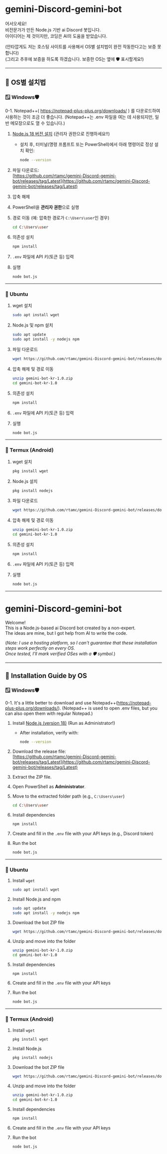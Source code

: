 # gemini-Discord-gemini-bot

어서오세요!  
비전문가가 만든 Node.js 기반 ai Discord 봇입니다.  
아이디어는 제 것이지만, 코딩은 AI의 도움을 받았습니다.

(안타깝게도 저는 호스팅 사이트를 사용해서 OS별 설치법이 완전 작동한다고는 보증 못합니다)  
(그리고 추후에 보증을 하도록 하겠습니다. 보증한 OS는 옆에 🛡️ 표시할게요!)

---

## 🔗 OS별 설치법

### 🪟 Windows🛡️

0-1. Notepad++( https://notepad-plus-plus.org/downloads/ ) 를 다운로드하여 사용하는 것이 조금 더 좋습니다. (Notepad++는 .env 파일을 여는 데 사용되지만, 일반 메모장으로도 열 수 있습니다.)
1. [Node.js 18 버전 설치](https://nodejs.org/) (관리자 권한으로 진행하세요!!)
   - 설치 후, 터미널(명령 프롬프트 또는 PowerShell)에서 아래 명령어로 정상 설치 확인:
     ```bash
     node --version
     ```

2. 파일 다운로드:  
   [https://github.com/rtamc/gemini-Discord-gemini-bot/releases/tag/Latest](https://github.com/rtamc/gemini-Discord-gemini-bot/releases/tag/Latest)

3. 압축 해제

4. PowerShell을 **관리자 권한**으로 실행

5. 경로 이동 (예: 압축한 경로가 `C:\Users\user`인 경우)
   ```bash
   cd C:\Users\user
   ```

6. 의존성 설치
   ```bash
   npm install
   ```

7. `.env` 파일에 API 키(토큰 등) 입력

8. 실행
   ```bash
   node bot.js
   ```

---

### 🐧 Ubuntu

1. wget 설치
   ```bash
   sudo apt install wget
   ```

2. Node.js 및 npm 설치
   ```bash
   sudo apt update
   sudo apt install -y nodejs npm
   ```

3. 파일 다운로드
   ```bash
   wget https://github.com/rtamc/gemini-Discord-gemini-bot/releases/download/Latest/gemini-bot-kr-1.0.zip
   ```

4. 압축 해제 및 경로 이동
   ```bash
   unzip gemini-bot-kr-1.0.zip
   cd gemini-bot-kr-1.0
   ```

5. 의존성 설치
   ```bash
   npm install
   ```

6. `.env` 파일에 API 키(토큰 등) 입력

7. 실행
   ```bash
   node bot.js
   ```

---

### 📱 Termux (Android)

1. wget 설치
   ```bash
   pkg install wget
   ```

2. Node.js 설치
   ```bash
   pkg install nodejs
   ```

3. 파일 다운로드
   ```bash
   wget https://github.com/rtamc/gemini-Discord-gemini-bot/releases/download/Latest/gemini-bot-kr-1.0.zip
   ```

4. 압축 해제 및 경로 이동
   ```bash
   unzip gemini-bot-kr-1.0.zip
   cd gemini-bot-kr-1.0
   ```

5. 의존성 설치
   ```bash
   npm install
   ```

6. `.env` 파일에 API 키(토큰 등) 입력

7. 실행
   ```bash
   node bot.js
   ```
---
   # gemini-Discord-gemini-bot

Welcome!  
This is a Node.js-based ai Discord bot created by a non-expert.  
The ideas are mine, but I got help from AI to write the code.

(*Note: I use a hosting platform, so I can't guarantee that these installation steps work perfectly on every OS.  
Once tested, I’ll mark verified OSes with a 🛡️ symbol.*)

---

## 🔗 Installation Guide by OS

### 🪟 Windows🛡️
0-1. It's a little better to download and use Notepad++(https://notepad-plus-plus.org/downloads/). (Notepad++ is used to open .env files, but you can also open them with regular Notepad.)
1. Install [Node.js (version 18)](https://nodejs.org/) (Run as Administrator!)  
   - After installation, verify with:
     ```bash
     node --version
     ```

2. Download the release file:  
   [https://github.com/rtamc/gemini-Discord-gemini-bot/releases/tag/Latest](https://github.com/rtamc/gemini-Discord-gemini-bot/releases/tag/Latest)

3. Extract the ZIP file.

4. Open PowerShell as **Administrator**.

5. Move to the extracted folder path (e.g., `C:\Users\user`)
   ```bash
   cd C:\Users\user
   ```

6. Install dependencies
   ```bash
   npm install
   ```

7. Create and fill in the `.env` file with your API keys (e.g., Discord token)

8. Run the bot
   ```bash
   node bot.js
   ```

---

### 🐧 Ubuntu

1. Install `wget`
   ```bash
   sudo apt install wget
   ```

2. Install Node.js and npm
   ```bash
   sudo apt update
   sudo apt install -y nodejs npm
   ```

3. Download the bot ZIP file
   ```bash
   wget https://github.com/rtamc/gemini-Discord-gemini-bot/releases/download/Latest/gemini-bot-en-1.0.zip
   ```

4. Unzip and move into the folder
   ```bash
   unzip gemini-bot-kr-1.0.zip
   cd gemini-bot-kr-1.0
   ```

5. Install dependencies
   ```bash
   npm install
   ```

6. Create and fill in the `.env` file with your API keys

7. Run the bot
   ```bash
   node bot.js
   ```

---

### 📱 Termux (Android)

1. Install `wget`
   ```bash
   pkg install wget
   ```

2. Install Node.js
   ```bash
   pkg install nodejs
   ```

3. Download the bot ZIP file
   ```bash
   wget https://github.com/rtamc/gemini-Discord-gemini-bot/releases/download/Latest/gemini-bot-en-1.0.zip
   ```

4. Unzip and move into the folder
   ```bash
   unzip gemini-bot-kr-1.0.zip
   cd gemini-bot-kr-1.0
   ```

5. Install dependencies
   ```bash
   npm install
   ```

6. Create and fill in the `.env` file with your API keys

7. Run the bot
   ```bash
   node bot.js
   ```

